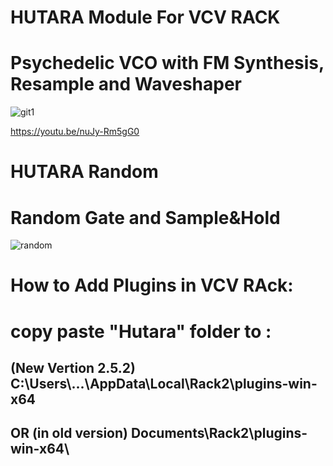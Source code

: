 <h1>HUTARA Module For VCV RACK</h1> 
<h1>Psychedelic VCO with FM Synthesis, Resample and Waveshaper </h1>



![git1](https://github.com/hutara/Hutara-VCV-Rack-Fm-Synth/assets/39126232/d5fdcf80-8240-4945-879e-10703f7ae752)


https://youtu.be/nuJy-Rm5gG0 



<h1>HUTARA Random</h1> <h1>Random Gate and Sample&Hold </h1>

![random](https://github.com/hutara/Hutara-VCV-Rack-Fm-Synth/assets/39126232/aec271f2-d479-4b3d-84d6-4f9a87474bf3)





<h1>How to Add Plugins in VCV RAck:</h1> 
 
<h1>copy paste "Hutara"  folder  to :</h1>
<h2>(New Vertion 2.5.2) C:\Users\...\AppData\Local\Rack2\plugins-win-x64</h2>   
<h2>OR  (in old version) Documents\Rack2\plugins-win-x64\ </h2>
